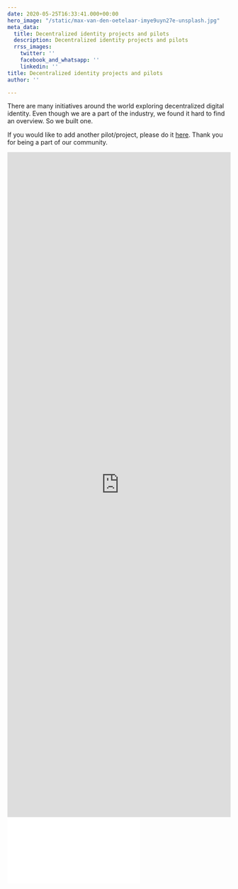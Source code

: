 ```yaml
---
date: 2020-05-25T16:33:41.000+00:00
hero_image: "/static/max-van-den-oetelaar-imye9uyn27e-unsplash.jpg"
meta_data:
  title: Decentralized identity projects and pilots
  description: Decentralized identity projects and pilots
  rrss_images:
    twitter: ''
    facebook_and_whatsapp: ''
    linkedin: ''
title: Decentralized identity projects and pilots
author: ''

---
```

There are many initiatives around the world exploring decentralized digital identity. Even though we are a part of the industry, we found it hard to find an overview. So we built one.

If you would like to add another pilot/project, please do it [here](https://preview.gataca.io/insights/submit-a-decentralized-identity-pilot-or-project "here"). Thank you for being a part of our community.

<section class="iframeContainer">
<iframe width="100%" height="1502" src="https://datastudio.google.com/embed/reporting/1_rmz0-tjHXEK_JmLi8W4iDK7Ea9cVYXV/page/Gb2JB" frameborder="0" style="border:0" allowfulls_reen></iframe>
</section>

<section class="iframeContainer_mobile">
<iframe width=“100%” height=“100%" src=“https://datastudio.google.com/embed/reporting/1cZGi3UrymZ5UnDasygDxTwF5yulZDXh8/page/Gb2JB” frameborder=“0" style=“border:0” allowfullscreen></iframe>
</section>